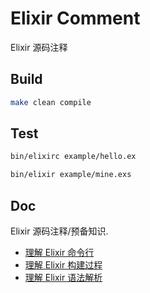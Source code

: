 # Elixir Comment

Elixir 源码注释

## Build

```bash
make clean compile
```

## Test

```bash
bin/elixirc example/hello.ex

bin/elixir example/mine.exs
```

## Doc

Elixir 源码注释/预备知识.

- [理解 Elixir 命令行](https://github.com/zhenyuanlau/elixir-comment/blob/main/doc/ElixirCLI.md)
- [理解 Elixir 构建过程](https://github.com/zhenyuanlau/elixir-comment/blob/main/doc/ElixirBuild.md)
- [理解 Elixir 语法解析](https://github.com/zhenyuanlau/elixir-comment/blob/main/doc/ElixirParser.md)
